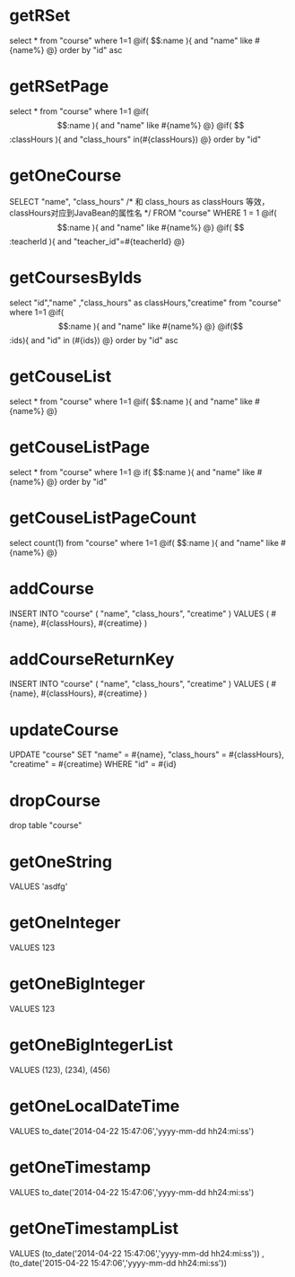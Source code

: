 getRSet
====
select * from "course" where 1=1 
@if( $$:name ){ 
and "name" like #{name%} 
@} 
order by "id" asc

getRSetPage
====
select * from "course" where 1=1 
@if( $$:name ){ 
and "name" like #{name%}
@}
@if( $$:classHours ){ 
and "class_hours" in(#{classHours})
@} 
order by "id"

getOneCourse
===
SELECT "name", "class_hours" 
/* 和 class_hours as classHours 等效，classHours对应到JavaBean的属性名 */ 
FROM "course" WHERE 1 = 1 
@if( $$:name ){ 
and "name" like #{name%} 
@} 
@if( $$:teacherId ){ 
and "teacher_id"=#{teacherId}
@}

getCoursesByIds
===
select "id","name" ,"class_hours" as classHours,"creatime" from "course" where 1=1 
@if( $$:name ){  
and "name" like #{name%} 
@} 
@if($$:ids){ 
and "id" in (#{ids})
@} 
order by "id" asc

getCouseList
====
select * from "course" where 1=1 
@if( $$:name ){ 
and "name" like #{name%} 
@}

getCouseListPage
====
select * from "course" where 1=1 
@ if( $$:name ){ 
and "name" like #{name%} 
@}
order by "id"

getCouseListPageCount
====
select count(1) from "course" where 1=1 
@if( $$:name ){
and "name" like #{name%}
@}


addCourse
====
INSERT INTO "course" (
"name",
"class_hours",
"creatime"
)
VALUES
(
#{name},
#{classHours},
#{creatime}
)


addCourseReturnKey
====
INSERT INTO "course" (
"name",
"class_hours",
"creatime"
)
VALUES
(
#{name},
#{classHours},
#{creatime}
)

updateCourse
====
UPDATE
"course"
SET
"name" = #{name},
"class_hours" = #{classHours},
"creatime" = #{creatime} WHERE "id" = #{id}

dropCourse
====
drop table "course"

getOneString
===
VALUES 'asdfg'

getOneInteger
===
VALUES 123

getOneBigInteger
===
VALUES  123

getOneBigIntegerList
===
VALUES  (123), (234), (456)

getOneLocalDateTime
===
VALUES to_date('2014-04-22 15:47:06','yyyy-mm-dd hh24:mi:ss')

getOneTimestamp
===
VALUES  to_date('2014-04-22 15:47:06','yyyy-mm-dd hh24:mi:ss')

getOneTimestampList
===
VALUES  (to_date('2014-04-22 15:47:06','yyyy-mm-dd hh24:mi:ss')) ,(to_date('2015-04-22 15:47:06','yyyy-mm-dd hh24:mi:ss'))

